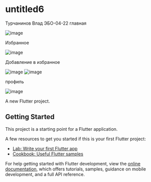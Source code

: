 # untitled6
Турчанинов Влад ЭБО-04-22
главная

![image](https://github.com/user-attachments/assets/034f4eda-22bb-4781-b16f-0e06bdbb8ddf)

Избранное

![image](https://github.com/user-attachments/assets/77878ecd-7d41-4279-a500-918bec067cd3)

Добавление в избранное

![image](https://github.com/user-attachments/assets/f84c42f6-bc2c-4751-8b19-2526ebc9bbc0)
![image](https://github.com/user-attachments/assets/0fe5de76-2150-4acc-952d-c8e571748e52)

профиль

![image](https://github.com/user-attachments/assets/d222e3a0-3991-48d2-bf92-708f481fa749)


A new Flutter project.

## Getting Started

This project is a starting point for a Flutter application.

A few resources to get you started if this is your first Flutter project:

- [Lab: Write your first Flutter app](https://docs.flutter.dev/get-started/codelab)
- [Cookbook: Useful Flutter samples](https://docs.flutter.dev/cookbook)

For help getting started with Flutter development, view the
[online documentation](https://docs.flutter.dev/), which offers tutorials,
samples, guidance on mobile development, and a full API reference.

